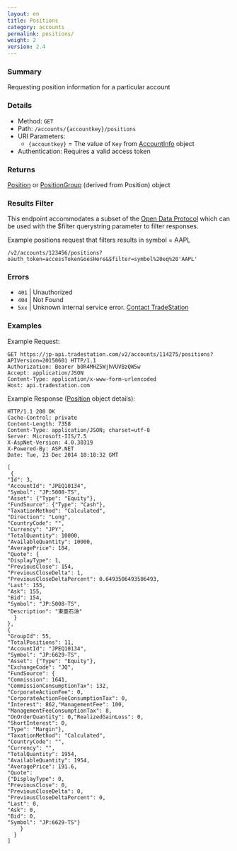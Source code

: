 ```yaml
---
layout: en
title: Positions
category: accounts
permalink: positions/
weight: 2
version: 2.4
---
```


### Summary

Requesting position information for a particular account

### Details

* Method: `GET`
* Path: `/accounts/{accountkey}/positions`
* URI Parameters:  
  * `{accountkey}` = The value of `Key` from [AccountInfo](../../objects/account-info) object
* Authentication: Requires a valid access token

### Returns

[Position](../../objects/position) or [PositionGroup](../../objects/position-group) (derived from Position) object

### Results Filter

This endpoint accommodates a subset of the [Open Data Protocol](http://www.odata.org/developers/protocols/uri-conventions#FilterSystemQueryOption) which can be used with the $filter querystring parameter to filter responses.

Example positions request that filters results in symbol = AAPL

    /v2/accounts/123456/positions?oauth_token=accessTokenGoesHere&$filter=symbol%20eq%20'AAPL'

### Errors

* `401` | Unauthorized
* `404` | Not Found
* `5xx` | Unknown internal service error. [Contact TradeStation](mailto:webapi@tradestation.com)

### Examples

Example Request:

    GET https://jp-api.tradestation.com/v2/accounts/114275/positions?APIVersion=20150601 HTTP/1.1
    Authorization: Bearer b0R4MHZ5WjhVUVBzQW5w
    Accept: application/JSON
    Content-Type: application/x-www-form-urlencoded
    Host: api.tradestation.com

Example Response ([Position](../../objects/position) object details):

    HTTP/1.1 200 OK
    Cache-Control: private
    Content-Length: 7358
    Content-Type: application/JSON; charset=utf-8
    Server: Microsoft-IIS/7.5
    X-AspNet-Version: 4.0.30319
    X-Powered-By: ASP.NET
    Date: Tue, 23 Dec 2014 18:18:32 GMT
    
    [
     {
    "Id": 3,
    "AccountId": "JPEQ10134",
    "Symbol": "JP:5008-TS",
    "Asset": {"Type": "Equity"},
    "FundSource": {"Type": "Cash"},
    "TaxationMethod": "Calculated",
    "Direction": "Long",
    "CountryCode": "",
    "Currency": "JPY",
    "TotalQuantity": 10000,
    "AvailableQuantity": 10000,
    "AveragePrice": 184,
    "Quote": {
    "DisplayType": 1,
    "PreviousClose": 154,
    "PreviousCloseDelta": 1,
    "PreviousCloseDeltaPercent": 0.6493506493506493,
    "Last": 155,
    "Ask": 155,
    "Bid": 154,
    "Symbol": "JP:5008-TS",
    "Description": "東亜石油"
      }
    },  
    {
    "GroupId": 55,
    "TotalPositions": 11,
    "AccountId": "JPEQ10134",
    "Symbol": "JP:6629-TS",
    "Asset": {"Type": "Equity"},
    "ExchangeCode": "JQ",
    "FundSource": {
    "Commission": 1641,
    "CommissionConsumptionTax": 132,
    "CorporateActionFee": 0,
    "CorporateActionFeeConsumptionTax": 0,
    "Interest": 862,"ManagementFee": 100,
    "ManagementFeeConsumptionTax": 8,
    "OnOrderQuantity": 0,"RealizedGainLoss": 0,
    "ShortInterest": 0,
    "Type": "Margin"},
    "TaxationMethod": "Calculated",
    "CountryCode": "",
    "Currency": "",
    "TotalQuantity": 1954,
    "AvailableQuantity": 1954,
    "AveragePrice": 191.6,
    "Quote": 
    {"DisplayType": 0,
    "PreviousClose": 0,
    "PreviousCloseDelta": 0,
    "PreviousCloseDeltaPercent": 0,
    "Last": 0,
    "Ask": 0,
    "Bid": 0,
    "Symbol": "JP:6629-TS"}
        }
      }
    ]
